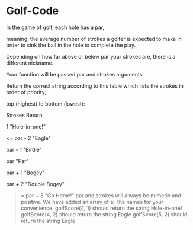 # Golf-Code

In the game of golf, each hole has a par,

meaning, the average number of strokes a golfer is expected to make in order to sink the ball in the hole to complete the play.

Depending on how far above or below par your strokes are, there is a different nickname.

Your function will be passed par and strokes arguments.

 Return the correct string according to this table which lists the strokes in order of priority; 
 
top (highest) to bottom (lowest):


Strokes	Return

1	"Hole-in-one!"

<= par - 2	"Eagle"

par - 1	"Birdie"

par	"Par"

par + 1	"Bogey"

par + 2	"Double Bogey"
>= par + 3	"Go Home!"
par and strokes will always be numeric and positive. 
 We have added an array of all the names for your convenience.
golfScore(4, 1) should return the string Hole-in-one!
golfScore(4, 2) should return the string Eagle
golfScore(5, 2) should return the string Eagle
